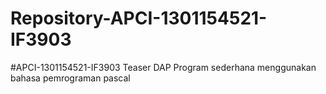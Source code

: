 # Repository-APCI-1301154521-IF3903
#APCI-1301154521-IF3903
Teaser DAP
Program sederhana menggunakan bahasa pemrograman pascal
